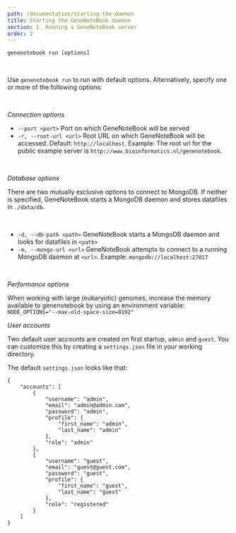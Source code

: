 ```yaml
---
path: /documentation/starting-the-daemon
title: Starting the GeneNoteBook daemon
section: 1. Running a GeneNoteBook server
order: 2
---
```


```
genenotebook run [options]
```

<br/>

Use `genenotebook run` to run with default options. Alternatively, specify one or more of the following options:

<br/>

_Connection options_
- `--port <port>` Port on which GeneNoteBook will be served
- `-r, --root-url <url>` Root URL on which GeneNoteBook will be accessed. Default: `http://localhost`. Example: The root url for the public example server is `http://www.bioinformatics.nl/genenotebook`.

<br/>

_Database options_

There are two mutually exclusive options to connect to MongoDB. If neither is specified, GeneNoteBook starts a MongoDB daemon and stores datafiles in `./data/db`.

<br/>

- `-d, --db-path <path>` GeneNoteBook starts a MongoDB daemon and looks for datafiles in `<path>`
- `-m, --mongo-url <url>` GeneNoteBook attempts to connect to a running MongoDB daemon at `<url>`. Example: `mongodb://localhost:27017`

<br/>

_Performance options_

When working with large (eukaryotic) genomes, increase the memory available to genenotebook by using an environment variable: `NODE_OPTIONS="--max-old-space-size=8192"`

_User accounts_

Two default user accounts are created on first startup, `admin` and `guest`. You can customize this by creating a `settings.json` file in your working directory.

The default `settings.json` looks like that:


```
{
    "accounts": [
        {
            "username": "admin",
            "email": "admin@admin.com",
            "password": "admin",
            "profile": {
                "first_name": "admin",
                "last_name": "admin"
            },
            "role": "admin"
        },
        {
            "username": "guest",
            "email": "guest@guest.com",
            "password": "guest",
            "profile": {
                "first_name": "guest",
                "last_name": "guest"
            },
            "role": "registered"
        }
    ]
}
```
